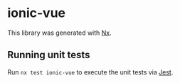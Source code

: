 # ionic-vue

This library was generated with [Nx](https://nx.dev).

## Running unit tests

Run `nx test ionic-vue` to execute the unit tests via [Jest](https://jestjs.io).
